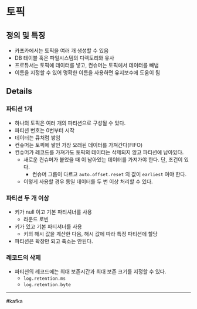 # 토픽

## 정의 및 특징

- 카프카에서는 토픽을 여러 개 생성할 수 있음
- DB 테이블 혹은 파일시스템의 디렉토리와 유사
- 프로듀서는 토픽에 데이터를 넣고, 컨슈머는 토픽에서 데이터를 빼냄
- 이름을 지정할 수 있어 명확한 이름을 사용하면 유지보수에 도움이 됨

## Details

### 파티션 1개

- 하나의 토픽은 여러 개의 파티션으로 구성될 수 있다.
- 파티션 번호는 0번부터 시작
- 데이터는 큐처럼 쌓임
- 컨슈머는 토픽에 쌓인 가장 오래된 데이터를 가져간다(FIFO)
- 컨슈머가 레코드를 가져가도 토픽의 데이터는 삭제되지 않고 파티션에 남아있다.
	- 새로운 컨슈머가 붙었을 때 이 남아있는 데이터를 가져가야 한다. 단, 조건이 있다.
		- 컨슈머 그룹이 다르고 `auto.offset.reset` 의 값이 `earliest` 여야 한다.
	- 이렇게 사용할 경우 동일 데이터를 두 번 이상 처리할 수 있다.

### 파티션 두 개 이상

- 키가 null 이고 기본 파티셔너를 사용
	- 라운드 로빈
- 키가 있고 기본 파티셔너를 사용
	- 키의 해시 값을 계산한 다음, 해시 값에 따라 특정 파티션에 할당
- 파티션은 확장만 되고 축소는 안된다.

### 레코드의 삭제

- 파티션의 레코드에는 최대 보존시간과 최대 보존 크기를 지정할 수 있다.
	- `log.retention.ms`
	- `log.retention.byte`
 

---
#kafka
